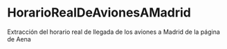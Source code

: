 # HorarioRealDeAvionesAMadrid
Extracción del horario real de llegada de los aviones a Madrid de la página de Aena
